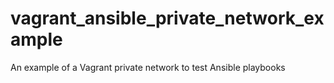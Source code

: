 # vagrant_ansible_private_network_example
An example of a Vagrant private network to test Ansible playbooks
